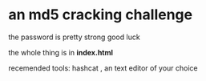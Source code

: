 # an md5 cracking challenge

the password is pretty strong good luck

the whole thing is in **index.html**

recemended tools: hashcat , an text editor of your choice
